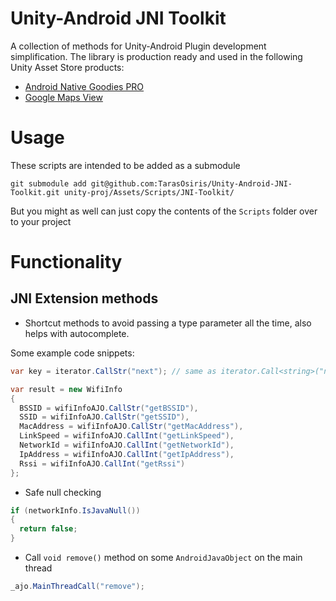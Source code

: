 # Unity-Android JNI Toolkit

A collection of methods for Unity-Android Plugin development simplification. The library is production ready and used in the following Unity Asset Store products:
* [Android Native Goodies PRO](https://assetstore.unity.com/packages/tools/integration/android-native-goodies-pro-67473)
* [Google Maps View](https://www.assetstore.unity3d.com/#!/content/82542)

# Usage

These scripts are intended to be added as a submodule

```
git submodule add git@github.com:TarasOsiris/Unity-Android-JNI-Toolkit.git unity-proj/Assets/Scripts/JNI-Toolkit/
```

But you might as well can just copy the contents of the `Scripts` folder over to your project

# Functionality

## JNI Extension methods

* Shortcut methods to avoid passing a type parameter all the time, also helps with autocomplete.

Some example code snippets:

```csharp
var key = iterator.CallStr("next"); // same as iterator.Call<string>("next")
```

```csharp
var result = new WifiInfo
{
  BSSID = wifiInfoAJO.CallStr("getBSSID"),
  SSID = wifiInfoAJO.CallStr("getSSID"),
  MacAddress = wifiInfoAJO.CallStr("getMacAddress"),
  LinkSpeed = wifiInfoAJO.CallInt("getLinkSpeed"),
  NetworkId = wifiInfoAJO.CallInt("getNetworkId"),
  IpAddress = wifiInfoAJO.CallInt("getIpAddress"),
  Rssi = wifiInfoAJO.CallInt("getRssi")
};
```

* Safe null checking

```csharp
if (networkInfo.IsJavaNull())
{
  return false;
}
```

* Call `void remove()` method on some `AndroidJavaObject` on the main thread

```csharp
_ajo.MainThreadCall("remove");
```


